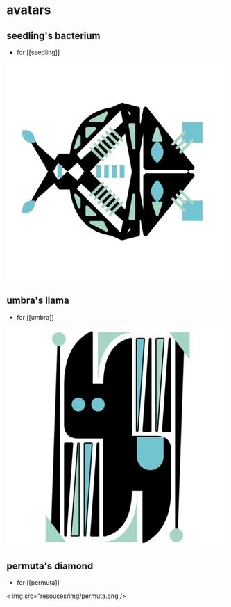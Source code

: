 # avatars

## seedling's bacterium

* for [[seedling]]

<div style="background-color: white">
  <img src="resources/img/seedling.png" />
</div>

## umbra's llama

* for [[umbra]]

<img src="resources/img/umbra.png" />

## permuta's diamond

* for [[permuta]]

< img src="resouces/img/permuta.png />

